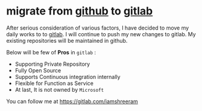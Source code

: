 # migrate from [github](https://github.com/iamshreeram) to [gitlab](https://gitlab.com/iamshreeram)

After serious consideration of various factors, I have decided to move my daily works to to [gitlab](https://gitlab.com/iamshreeram). I will continue to push my new changes to gitlab. My existing repositories will be maintained in github. 

Below will be few of **Pros** in `gitlab` :

* Supporting Private Repository
* Fully Open Source
* Supports Continuous integration internally
* Flexible for Function as Service
* At last, It is not owned by `Microsoft`

You can follow me at https://gitlab.com/iamshreeram